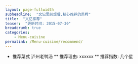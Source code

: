 ```yaml
---
layout: page-fullwidth
subheadline:  "文记思前想后,精心推荐的菜肴"
title:  "文记推荐"
teaser:  "更新时间: 2015-07-30" 
breadcrumb: true
categories:
    - Menu-cuisine 
permalink: /Menu-cuisine/recommend/
---
```

* 推荐菜式 泸州老鸭汤
** 推荐理由:  xxxxxx
** 推荐指数:  几个星 
